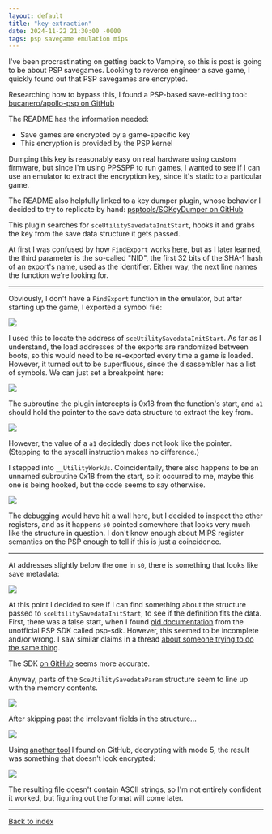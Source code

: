 ```yaml
---
layout: default
title: "key-extraction"
date: 2024-11-22 21:30:00 -0000
tags: psp savegame emulation mips
---
```


I've been procrastinating on getting back to Vampire, so this is post is going to be about PSP savegames. Looking to reverse engineer a save game, I quickly found out that PSP savegames are encrypted.

Researching how to bypass this, I found a PSP-based save-editing tool:
[bucanero/apollo-psp on GitHub](https://github.com/bucanero/apollo-psp)

The README has the information needed:
- Save games are encrypted by a game-specific key
- This encryption is provided by the PSP kernel

Dumping this key is reasonably easy on real hardware using custom firmware, but since I'm using PPSSPP to run games, I wanted to see if I can use an emulator to extract the encryption key, since it's static to a particular game.

The README also helpfully linked to a key dumper plugin, whose behavior I decided to try to replicate by hand:
[psptools/SGKeyDumper on GitHub](https://github.com/bucanero/psptools/tree/ee050436680455812726c651709a194acf441040/SGKeyDumper)

This plugin searches for `sceUtilitySavedataInitStart`, hooks it and grabs the key from the save data structure it gets passed. 

At first I was confused by how `FindExport` works [here](https://github.com/bucanero/psptools/blob/ee050436680455812726c651709a194acf441040/SGKeyDumper/src/main.c#L99), but as I later learned, the third parameter is the so-called "NID", the first 32 bits of the SHA-1 hash of [an export's name](https://wololo.net/2012/05/30/syscalls-nids-imports/), used as the identifier. Either way, the next line names the function we're looking for.

----

Obviously, I don't have a `FindExport` function in the emulator, but after starting up the game, I exported a symbol file:

![](/breaking-videogames/assets/sym.jpg)

I used this to locate the address of `sceUtilitySavedataInitStart`. As far as I understand, the load addresses of the exports are randomized between boots, so this would need to be re-exported every time a game is loaded. However, it turned out to be superfluous, since the disassembler has a list of symbols. We can just set a breakpoint here:

![](/breaking-videogames/assets/breakpoint.jpg)

The subroutine the plugin intercepts is 0x18 from the function's start, and `a1` should hold the pointer to the save data structure to extract the key from.

![](/breaking-videogames/assets/subroutine.jpg)

However, the value of a `a1` decidedly does not look like the pointer. (Stepping to the syscall instruction makes no difference.)

I stepped into `__UtilityWorkUs`. Coincidentally, there also happens to be an unnamed subroutine 0x18 from the start, so it occurred to me, maybe this one is being hooked, but the code seems to say otherwise.

![](/breaking-videogames/assets/subroutine2.jpg)

The debugging would have hit a wall here, but I decided to inspect the other registers, and as it happens `s0` pointed somewhere that looks very much like the structure in question. I don't know enough about MIPS register semantics on the PSP enough to tell if this is just a coincidence.

----

At addresses slightly below the one in `s0`, there is something that looks like save metadata:

![](/breaking-videogames/assets/memory.jpg)

At this point I decided to see if I can find something about the structure passed to `sceUtilitySavedataInitStart`, to see if the definition fits the data. First, there was a false start, when I found [old documentation](https://www.freeshell.de/~sven/pspsdk/structSceUtilitySavedataParam.html) from the unofficial PSP SDK called psp-sdk. However, this seemed to be incomplete and/or wrong. I saw similar claims in a thread [about someone trying to do the same thing](https://wololo.net/talk/viewtopic.php?t=43988).

The SDK [on GitHub](https://github.com/pspdev/pspsdk/blob/master/src/utility/psputility_savedata.h#L192) seems more accurate.

Anyway, parts of the `SceUtilitySavedataParam` structure seem to line up with the memory contents.

![](/breaking-videogames/assets/memory2.jpg)

After skipping past the irrelevant fields in the structure...

![](/breaking-videogames/assets/key.jpg)

Using [another tool](https://github.com/38-vita-38/psp-save) I found on GitHub, decrypting with mode 5, the result was something that doesn't look encrypted:

![](/breaking-videogames/assets/result.jpg)

The resulting file doesn't contain ASCII strings, so I'm not entirely confident it worked, but figuring out the format will come later.

----

[Back to index](/breaking-videogames/)
